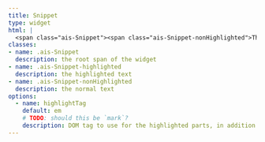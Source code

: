 ```yaml
---
title: Snippet
type: widget
html: |
  <span class="ais-Snippet"><span class="ais-Snippet-nonHighlighted">This is the</span> <em class="ais-Snippet-highlighted">snippet text</em></span>
classes:
- name: .ais-Snippet
  description: the root span of the widget
- name: .ais-Snippet-highlighted
  description: the highlighted text
- name: .ais-Snippet-nonHighlighted
  description: the normal text
options:
  - name: highlightTag
    default: em
    # TODO: should this be `mark`?
    description: DOM tag to use for the highlighted parts, in addition to the classes
---
```

